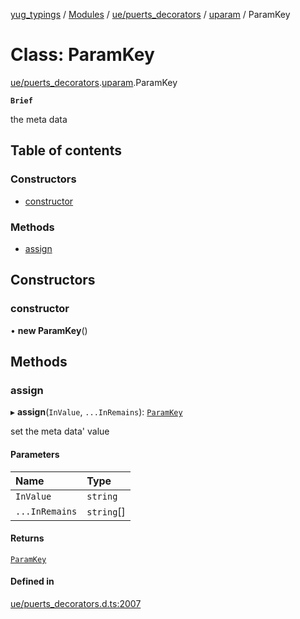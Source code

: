 [yug_typings](../README.md) / [Modules](../modules.md) / [ue/puerts\_decorators](../modules/ue_puerts_decorators.md) / [uparam](../modules/ue_puerts_decorators.uparam.md) / ParamKey

# Class: ParamKey

[ue/puerts_decorators](../modules/ue_puerts_decorators.md).[uparam](../modules/ue_puerts_decorators.uparam.md).ParamKey

**`Brief`**

the meta data

## Table of contents

### Constructors

- [constructor](ue_puerts_decorators.uparam.ParamKey.md#constructor)

### Methods

- [assign](ue_puerts_decorators.uparam.ParamKey.md#assign)

## Constructors

### constructor

• **new ParamKey**()

## Methods

### assign

▸ **assign**(`InValue`, `...InRemains`): [`ParamKey`](ue_puerts_decorators.uparam.ParamKey.md)

set the meta data' value

#### Parameters

| Name | Type |
| :------ | :------ |
| `InValue` | `string` |
| `...InRemains` | `string`[] |

#### Returns

[`ParamKey`](ue_puerts_decorators.uparam.ParamKey.md)

#### Defined in

[ue/puerts_decorators.d.ts:2007](https://github.com/YugMetaverse/yug_typings/blob/25cad34/ue/puerts_decorators.d.ts#L2007)
